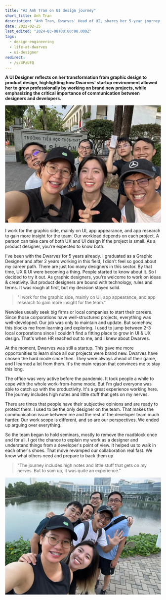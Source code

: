 ```yaml
---
title: "#2 Anh Tran on UI design journey"
short_title: Anh Tran
description: "Anh Tran, Dwarves' Head of UI, shares her 5-year journey from graphic design to becoming the UI wizard behind the company's visual identity, highlighting the importance of communication between designers and developers"
date: 2022-02-25
last_edited: "2024-03-08T00:00:00.000Z"
tags:
  - design-engineering
  - life-at-dwarves
  - ui-designer
redirect:
  - /s/4PzUfQ
---
```


**A UI Designer reflects on her transformation from graphic design to product design, highlighting how Dwarves' startup environment allowed her to grow professionally by working on brand new projects, while emphasizing the critical importance of communication between designers and developers.**

![Anh Tran, Head of UI at Dwarves Foundation](assets/anh-tran-portrait.webp)

I work for the graphic side, mainly on UI, app appearance, and app research to gain more insight for the team. Our workload depends on each project. A person can take care of both UX and UI design if the project is small. As a product designer, you're expected to know both.

I've been with the Dwarves for 5 years already. I graduated as a Graphic Designer and after 2 years working in this field, I didn't feel so good about my career path. There are just too many designers in this sector. By that time, UX & UI were becoming a thing. People started to know about it. So I decided to try it out. As graphic designers, you're welcome to work on ideas & creativity. But product designers are bound with technology, rules and terms. It was rough at first, but my decision stayed solid.

> "I work for the graphic side, mainly on UI, app appearance, and app research to gain more insight for the team."

Newbies usually seek big firms or local companies to start their careers. Since those corporations have well-structured projects, everything was well-developed. Our job was only to maintain and update. But somehow, this blocks me from learning and exploring. I used to jump between 2-3 local corporations since I couldn't find a fitting place to grow in UI & UX design. That's when HR reached out to me, and I knew about Dwarves.

At the moment, Dwarves was still a startup. This gave me more opportunities to learn since all our projects were brand new. Dwarves have chosen the hard mode since then. They were always ahead of their game, and I learned a lot from them. It's the main reason that convinces me to stay this long.

The office was very active before the pandemic. It took people a while to cope with the whole work-from-home mode. But I'm glad everyone was able to catch up with the productivity. It's a great experience working here. The journey includes high notes and little stuff that gets on my nerves.

There are times that people have their subjective opinions and are ready to protect them. I used to be the only designer on the team. That makes the communication issue between me and the rest of the developer team much harder. Our work scope is different, and so are our perspectives. We ended up arguing over everything.

So the team began to hold seminars, mostly to remove the roadblock once and for all. I got the chance to explain my work as a designer and understand things from a developer's point of view. It helped us to walk in each other's shoes. That move revamped our collaboration real fast. We know what others need and prepare to back them up.

> "The journey includes high notes and little stuff that gets on my nerves. But to sum up, it was quite an experience."

![Anh Tran working on UI designs at her desk](assets/anh-tran-working.webp)
